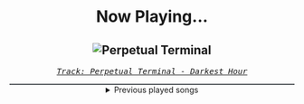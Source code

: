 <div align="center"> 
<h1>Now Playing...</h1>

![Perpetual Terminal](https://i.scdn.co/image/ab67616d00001e02700b4ca1d4f9b10d893c2359)
--
_<samp><a href="https://open.spotify.com/track/0fcEV5CPc7QFD50pY4JhAs">Track: Perpetual Terminal - Darkest Hour</a></samp>_

<div style="border: 1px #4B5054 solid"></div>
<details>
  <summary>
    Previous played songs
  </summary>
  <table>
    <thead>
      <tr>
        <th>
          Artist
        </th>
        <th>
          Song
        </th>
        <th>
          Link
        </th>
      </tr>
    </thead>
    <tbody>
      <tr><td>Darkest Hour</td><td>Perpetual Terminal</td><td><a href="https://open.spotify.com/track/0fcEV5CPc7QFD50pY4JhAs">https://open.spotify.com/track/0fcEV5CPc7QFD50pY4JhAs</a></td></tr><tr><td>Alpha Wolf</td><td>Bring Back The Noise</td><td><a href="https://open.spotify.com/track/0yr5ueBWdLrLj7fGQArbnd">https://open.spotify.com/track/0yr5ueBWdLrLj7fGQArbnd</a></td></tr><tr><td>I See Stars</td><td>D4MAGE DONE</td><td><a href="https://open.spotify.com/track/7BnK1opiLlkxkBQ0TVKRYw">https://open.spotify.com/track/7BnK1opiLlkxkBQ0TVKRYw</a></td></tr><tr><td>Invent Animate</td><td>Without a Whisper</td><td><a href="https://open.spotify.com/track/6QElYAt0RHossldXx3Udv9">https://open.spotify.com/track/6QElYAt0RHossldXx3Udv9</a></td></tr><tr><td>Resolve</td><td>Older Days</td><td><a href="https://open.spotify.com/track/3DjsiMycLUIbFsSz7hKndD">https://open.spotify.com/track/3DjsiMycLUIbFsSz7hKndD</a></td></tr><tr><td>Self Deception</td><td>Feeding Demons</td><td><a href="https://open.spotify.com/track/0S7aPnRsDKpvuKOt91iNdq">https://open.spotify.com/track/0S7aPnRsDKpvuKOt91iNdq</a></td></tr><tr><td>NOVELISTS</td><td>Mourning The Dawn</td><td><a href="https://open.spotify.com/track/0AvzlxMd2IEXZEQXNBtQNm">https://open.spotify.com/track/0AvzlxMd2IEXZEQXNBtQNm</a></td></tr><tr><td>GHØSTKID</td><td>HEAVY RAIN</td><td><a href="https://open.spotify.com/track/13XqsUBoeSvcC5iZOMZaqS">https://open.spotify.com/track/13XqsUBoeSvcC5iZOMZaqS</a></td></tr><tr><td>Attack Attack!</td><td>Dark Waves</td><td><a href="https://open.spotify.com/track/3yRHVvzkDd8g6GkQzCycYj">https://open.spotify.com/track/3yRHVvzkDd8g6GkQzCycYj</a></td></tr><tr><td>Magnolia Park</td><td>Animal</td><td><a href="https://open.spotify.com/track/1BO5Y7G9ukdTRVw1ER0HuC">https://open.spotify.com/track/1BO5Y7G9ukdTRVw1ER0HuC</a></td></tr><tr><td>Ice Nine Kills</td><td>Meat & Greet</td><td><a href="https://open.spotify.com/track/4GxFq0SoA0QOsocHvtHIvL">https://open.spotify.com/track/4GxFq0SoA0QOsocHvtHIvL</a></td></tr><tr><td>Savage Hands</td><td>Love No More</td><td><a href="https://open.spotify.com/track/3qAXH92Chxp4o5yVBcSPc3">https://open.spotify.com/track/3qAXH92Chxp4o5yVBcSPc3</a></td></tr><tr><td>Motionless In White</td><td>BFBTG: Corpse Nation</td><td><a href="https://open.spotify.com/track/6Aqyd2xeESP6HhUbbZvHoJ">https://open.spotify.com/track/6Aqyd2xeESP6HhUbbZvHoJ</a></td></tr><tr><td>Bad Omens</td><td>IDWT$</td><td><a href="https://open.spotify.com/track/0GRvh5JoEwVel4qDsbqmNb">https://open.spotify.com/track/0GRvh5JoEwVel4qDsbqmNb</a></td></tr><tr><td>Imminence</td><td>Lighthouse</td><td><a href="https://open.spotify.com/track/5u4nl3NCpxpAC5AshecjbV">https://open.spotify.com/track/5u4nl3NCpxpAC5AshecjbV</a></td></tr><tr><td>Imminence</td><td>Surrender</td><td><a href="https://open.spotify.com/track/4YW8jIwpuIqYvNEOiqxAb5">https://open.spotify.com/track/4YW8jIwpuIqYvNEOiqxAb5</a></td></tr><tr><td>Disturbed</td><td>Ten Thousand Fists</td><td><a href="https://open.spotify.com/track/5hkgrWxkobGtg30I7DsfVu">https://open.spotify.com/track/5hkgrWxkobGtg30I7DsfVu</a></td></tr><tr><td>Rob Zombie</td><td>Feel So Numb</td><td><a href="https://open.spotify.com/track/6KnNDix4Owr4vNmsPhLmxD">https://open.spotify.com/track/6KnNDix4Owr4vNmsPhLmxD</a></td></tr><tr><td>Hoobastank</td><td>Out Of Control</td><td><a href="https://open.spotify.com/track/6mjHiGwrRGE8LVCXVc5QDU">https://open.spotify.com/track/6mjHiGwrRGE8LVCXVc5QDU</a></td></tr><tr><td>Thousand Foot Krutch</td><td>Move</td><td><a href="https://open.spotify.com/track/5tXPbEbEouMSEbqQHO0qQa">https://open.spotify.com/track/5tXPbEbEouMSEbqQHO0qQa</a></td></tr>
    </tbody>
  </table>
</details>

</div>
